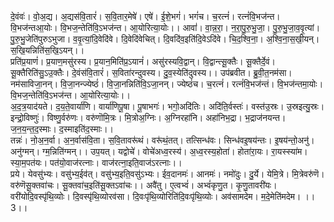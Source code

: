 

  
दे॒वंवः॑। वो॒अ॒द्य। अ॒द्यस॑वि॒तारं॑। स॒वि॒तार॒मेषे॑। एषे॑। ई॒शे॒भगं॑। भगं॑च। च॒रत्नं॑। रत्नं॑वि॒भज॑न्त। वि॒भज॑न्तआ॒योः। वि॒भज॒न्तेति॑वि॒ऽभज॑न्त। आ॒योरित्या॒योः।। आवां॑। वा॒न्न॒रा॒। न॒रा॒पु॒रु॒भु॒जा॒। पु॒रु॒भु॒जा॒व॒वृ॒त्यां। पु॒रु॒भु॒जेति॑पुरुऽभुजा। व॒वृ॒त्यां॒दि॒वेदि॑वे। दि॒वेदि॑वेचित्। दि॒वदि॑व॒इति॑दि॒वेऽदि॑वे। चि॒द॒श्वि॒ना॒। अ॒श्वि॒ना॒स॒खी॒यन्। स॒खि॒यन्निति॑स॒खि॒ऽयन्।।  
प्रति॑प्र॒याणं॑। प्र॒याण॒मसु॑रस्य। प्र॒यान॒मिति॑प्र॒ऽयानं॑। असु॑रस्यवि॒द्वान्। वि॒द्वान्त्सू॒क्तैः। सू॒क्तैर्दे॒वं। सू॒क्तैरिति॑सु॒ऽउ॒क्तैः। दे॒वंस॑वि॒तारं॑। स॒विता॑रन्दुवस्य। दु॒व॒स्येति॑दुवस्य।। उप॑ब्रवीत। ब्रु॒वी॒त॒नम॑सा। नम॑साविजा॒नन्। वि॒जा॒नन्ज्येष्ठं॑। वि॒जा॒नन्निति॑वि॒ऽजा॒नन्। ज्येष्ठं॑च। च॒रत्नं॑। रत्नं॑वि॒भज॑न्तं। वि॒भज॑न्तमा॒योः। वि॒भज॒न्तेति॑वि॒ऽभज॑न्त। आ॒योरित्या॒योः।।  
अ॒द॒त्र॒याद॑यते। द॒य॒ते॒वार्या॑णि। वार्या॑णिपू॒षा। पू॒षाभगः॑। भगो॒अदि॑तिः। अदि॑ति॒र्वस्तः॑। वस्त॑उ॒स्रः। उ॒स्रइत्यु॒स्रः। इन्द्रो॒विष्णुः॑। विष्णु॒र्वरु॑णः। वरु॑णॊमि॒त्रः। मि॒त्रोअ॒ग्निः। अ॒ग्निरहा॑नि। अहा॑निभ॒द्रा। भ॒द्राज॑नयन्त। ज॒न॒य॒न्त॒द॒स्माः। द॒स्माइति॑द॒स्माः।।  
तन्नः॑। नो॒अ॒न॒र्वा। अ॒न॒र्वास॑वि॒ता। स॒वि॒तावरू॑थं। वरू॑थं॒तत्। तत्सिन्ध॑वः। सिन्ध॑वइ॒षय॑न्तः। इ॒षय॑न्तो॒अनु॑। अनु॑ग्मन्। ग्म॒न्निति॑ग्मन्।। उप॒यत्। यद्वोचे॑। वोचे॑अध्व॒रस्य॑। अ॒ध्व॒रस्य॒होता॑। होता॑रा॒यः। रा॒यस्स्या॑म। स्या॒म॒पत॑यः। पत॑यो॒वाज॑रत्नाः। वाज॑रत्ना॒इति॒वाज॑ऽरत्नाः।।  
प्रये। येवसु॑भ्यः। वसु॑भ्य॒ईव॑त्। वसु॑भ्य॒इति॒वसु॑ऽभ्यः। ईव॒दानमः॑। आनमः॑। नमो॑दुः। दु॒र्ये। येमि॒त्रे। मि॒त्रेवरु॑णॆ। वरु॑णॆसू॒क्तवा॑चः। सू॒क्तवा॑च॒इति॑सू॒क्तऽवा॑चः।। अवै॑तु। ए॒त्वभ्वं॑। अभ्वं॑कृणु॒त। कृ॒णु॒तावरी॑यः। वरी॑योदि॒वस्पृ॑थि॒व्योः। दि॒वस्पृ॑थि॒व्योरव॑सा। दि॒वःपृ॑थि॒व्योरिति॑दि॒वःपृ॑थि॒व्योः। अव॑सामदेम। म॒दे॒मेति॑मदेम। ।। 3।।  
